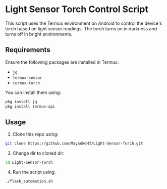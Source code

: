 # Light Sensor Torch Control Script

This script uses the Termux environment on Android to control the device's torch based on light sensor readings. The torch turns on in darkness and turns off in bright environments.

## Requirements

Ensure the following packages are installed in Termux:
- `jq`
- `termux-sensor`
- `termux-torch`

You can install them using:
```sh
pkg install jq
pkg install termux-api
```

## Usage

1. Clone this repo using:
``` sh
git clone https://github.com/MayankGH7/Light-Sensor-Torch.git
```

3. Change dir to cloned dir:
``` sh
cd Light-Sensor-Torch
```

4. Run the script using:
``` sh
./flash_automation.sh
```
